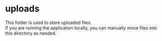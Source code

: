 # uploads

This folder is used to store uploaded files.  
If you are running the application locally, you can manually move files into this directory as needed.